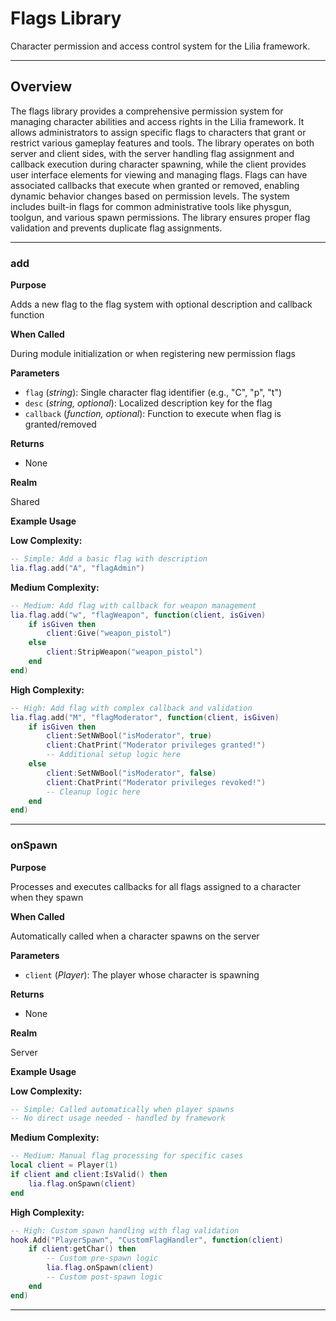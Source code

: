 # Flags Library

Character permission and access control system for the Lilia framework.

---

## Overview

The flags library provides a comprehensive permission system for managing character abilities and access rights in the Lilia framework. It allows administrators to assign specific flags to characters that grant or restrict various gameplay features and tools. The library operates on both server and client sides, with the server handling flag assignment and callback execution during character spawning, while the client provides user interface elements for viewing and managing flags. Flags can have associated callbacks that execute when granted or removed, enabling dynamic behavior changes based on permission levels. The system includes built-in flags for common administrative tools like physgun, toolgun, and various spawn permissions. The library ensures proper flag validation and prevents duplicate flag assignments.

---

### add

**Purpose**

Adds a new flag to the flag system with optional description and callback function

**When Called**

During module initialization or when registering new permission flags

**Parameters**

* `flag` (*string*): Single character flag identifier (e.g., "C", "p", "t")
* `desc` (*string, optional*): Localized description key for the flag
* `callback` (*function, optional*): Function to execute when flag is granted/removed

**Returns**

* None

**Realm**

Shared

**Example Usage**

**Low Complexity:**
```lua
-- Simple: Add a basic flag with description
lia.flag.add("A", "flagAdmin")

```

**Medium Complexity:**
```lua
-- Medium: Add flag with callback for weapon management
lia.flag.add("w", "flagWeapon", function(client, isGiven)
    if isGiven then
        client:Give("weapon_pistol")
    else
        client:StripWeapon("weapon_pistol")
    end
end)

```

**High Complexity:**
```lua
-- High: Add flag with complex callback and validation
lia.flag.add("M", "flagModerator", function(client, isGiven)
    if isGiven then
        client:SetNWBool("isModerator", true)
        client:ChatPrint("Moderator privileges granted!")
        -- Additional setup logic here
    else
        client:SetNWBool("isModerator", false)
        client:ChatPrint("Moderator privileges revoked!")
        -- Cleanup logic here
    end
end)

```

---

### onSpawn

**Purpose**

Processes and executes callbacks for all flags assigned to a character when they spawn

**When Called**

Automatically called when a character spawns on the server

**Parameters**

* `client` (*Player*): The player whose character is spawning

**Returns**

* None

**Realm**

Server

**Example Usage**

**Low Complexity:**
```lua
-- Simple: Called automatically when player spawns
-- No direct usage needed - handled by framework

```

**Medium Complexity:**
```lua
-- Medium: Manual flag processing for specific cases
local client = Player(1)
if client and client:IsValid() then
    lia.flag.onSpawn(client)
end

```

**High Complexity:**
```lua
-- High: Custom spawn handling with flag validation
hook.Add("PlayerSpawn", "CustomFlagHandler", function(client)
    if client:getChar() then
        -- Custom pre-spawn logic
        lia.flag.onSpawn(client)
        -- Custom post-spawn logic
    end
end)

```

---

